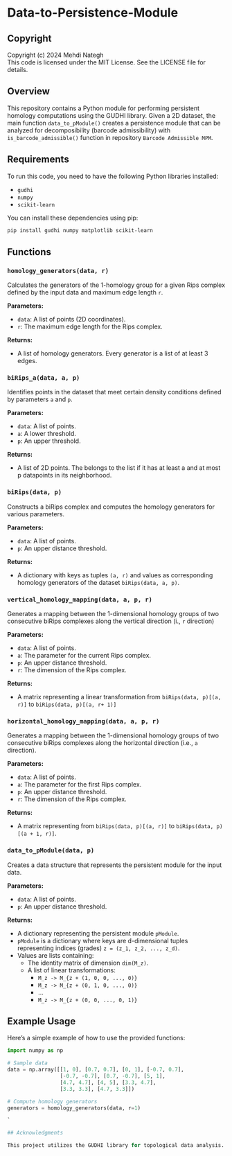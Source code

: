 # Data-to-Persistence-Module
## Copyright 

Copyright (c) 2024 Mehdi Nategh  
This code is licensed under the MIT License. See the LICENSE file for details.


## Overview

This repository contains a Python module for performing persistent homology computations using the GUDHI library. Given a 2D dataset, the main function `data_to_pModule()` creates a persistence module that can be analyzed for decomposibility 
(barcode admissibility) with `is_barcode_admissible()` function in repository `Barcode Admissible MPM`.

## Requirements

To run this code, you need to have the following Python libraries installed:

- `gudhi`
- `numpy`
- `scikit-learn`

You can install these dependencies using pip:

```bash
pip install gudhi numpy matplotlib scikit-learn
```

## Functions

### `homology_generators(data, r)`

Calculates the generators of the 1-homology group for a given Rips complex defined by the input data and maximum edge length `r`.

**Parameters:**

- `data`: A list of points (2D coordinates).
- `r`: The maximum edge length for the Rips complex.

**Returns:**

- A list of homology generators. Every generator is a list of at least 3 edges.

### `biRips_a(data, a, p)`

Identifies points in the dataset that meet certain density conditions defined by parameters `a` and `p`.

**Parameters:**

- `data`: A list of points.
- `a`: A lower threshold.
- `p`: An upper threshold.

**Returns:**

- A list of 2D points. The belongs to the list if it has at least a and at most p datapoints in its neighborhood. 

### `biRips(data, p)`

Constructs a biRips complex and computes the homology generators for various parameters.

**Parameters:**

- `data`: A list of points.
- `p`: An upper distance threshold.

**Returns:**

- A dictionary with keys as tuples `(a, r)` and values as corresponding homology generators of the dataset `biRips(data, a, p)`.

### `vertical_homology_mapping(data, a, p, r)`

Generates a mapping between the 1-dimensional homology groups of two consecutive biRips complexes along the vertical direction (i., `r` direction)

**Parameters:**

- `data`: A list of points.
- `a`: The parameter for the current Rips complex.
- `p`: An upper distance threshold.
- `r`: The dimension of the Rips complex.

**Returns:**

- A matrix representing a linear transformation from `biRips(data, p)[(a, r)]` to `biRips(data, p)[(a, r+ 1)]`

### `horizontal_homology_mapping(data, a, p, r)`

Generates a mapping between the 1-dimensional homology groups of two consecutive biRips complexes along the horizontal direction (i.e., `a` direction).

**Parameters:**

- `data`: A list of points.
- `a`: The parameter for the first Rips complex.
- `p`: An upper distance threshold.
- `r`: The dimension of the Rips complex.

**Returns:**

- A matrix representing from `biRips(data, p)[(a, r)]` to `biRips(data, p)[(a + 1, r)]`.

### `data_to_pModule(data, p)`

Creates a data structure that represents the persistent module for the input data.

**Parameters:**

- `data`: A list of points.
- `p`: An upper distance threshold.

**Returns:**

- A dictionary representing the persistent module `pModule`. 
- `pModule` is a dictionary where keys are d-dimensional tuples representing indices (grades) 
  `z = (z_1, z_2, ..., z_d)`. 
- Values are lists containing:
  - The identity matrix of dimension `dim(M_z)`.
  - A list of linear transformations:
    - `M_z -> M_{z + (1, 0, 0, ..., 0)}`
    - `M_z -> M_{z + (0, 1, 0, ..., 0)}`
    - ...
    - `M_z -> M_{z + (0, 0, ..., 0, 1)}`


## Example Usage

Here’s a simple example of how to use the provided functions:

```python
import numpy as np

# Sample data
data = np.array([[1, 0], [0.7, 0.7], [0, 1], [-0.7, 0.7], 
                 [-0.7, -0.7], [0.7, -0.7], [5, 1], 
                 [4.7, 4.7], [4, 5], [3.3, 4.7], 
                 [3.3, 3.3], [4.7, 3.3]])

# Compute homology generators
generators = homology_generators(data, r=1)

`

## Acknowledgments

This project utilizes the GUDHI library for topological data analysis. For more information, please visit https://gudhi.inria.fr/.
